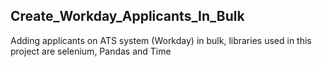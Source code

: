 ## Create_Workday_Applicants_In_Bulk
 Adding applicants on ATS system (Workday) in bulk, libraries used in this project are selenium, Pandas and Time
